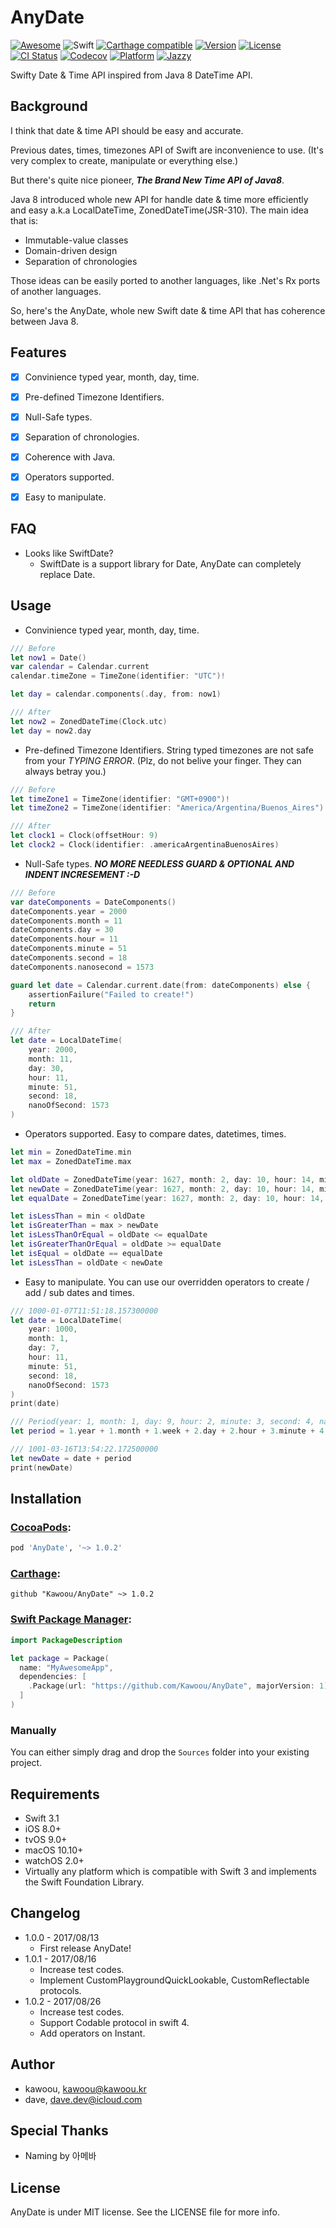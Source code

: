 # AnyDate

[![Awesome](https://cdn.rawgit.com/sindresorhus/awesome/d7305f38d29fed78fa85652e3a63e154dd8e8829/media/badge.svg)](https://github.com/sindresorhus/awesome)
![Swift](https://img.shields.io/badge/Swift-3.1-orange.svg)
[![Carthage compatible](https://img.shields.io/badge/Carthage-compatible-4BC51D.svg?style=flat)](https://github.com/Carthage/Carthage)
[![Version](https://img.shields.io/cocoapods/v/AnyDate.svg?style=flat)](http://cocoadocs.org/docsets/AnyDate)
[![License](https://img.shields.io/cocoapods/l/AnyDate.svg?style=flat)](https://github.com/kawoou/AnyDate/blob/master/LICENSE)
[![CI Status](https://travis-ci.org/kawoou/AnyDate.svg?branch=master)](https://travis-ci.org/kawoou/AnyDate)
[![Codecov](https://img.shields.io/codecov/c/github/kawoou/AnyDate.svg)](https://codecov.io/gh/kawoou/AnyDate)
[![Platform](https://img.shields.io/cocoapods/p/AnyDate.svg?style=flat)](http://cocoadocs.org/docsets/AnyDate)
[![Jazzy](http://kawoou.kr/AnyDate/badge.svg)](http://kawoou.kr/AnyDate)

Swifty Date & Time API inspired from Java 8 DateTime API.


## Background

I think that date & time API should be easy and accurate.

Previous dates, times, timezones API of Swift are inconvenience to use. (It's very complex to create, manipulate or everything else.)

But there's quite nice pioneer, ***The Brand New Time API of Java8***.

Java 8 introduced whole new API for handle date & time more efficiently and easy a.k.a LocalDateTime, ZonedDateTime(JSR-310). The main idea that is:

* Immutable-value classes
* Domain-driven design
* Separation of chronologies

Those ideas can be easily ported to another languages, like .Net's Rx ports of another languages.



So, here's the AnyDate, whole new Swift date & time API that has coherence between Java 8.




## Features

* [x] Convinience typed year, month, day, time.
* [x] Pre-defined Timezone Identifiers.
* [x] Null-Safe types.
* [x] Separation of chronologies.
* [x] Coherence with Java.
* [x] Operators supported.
* [x] Easy to manipulate.




## FAQ

* Looks like SwiftDate?
  - SwiftDate is a support library for Date, AnyDate can completely replace Date.




## Usage

* Convinience typed year, month, day, time.

```swift
/// Before
let now1 = Date()
var calendar = Calendar.current
calendar.timeZone = TimeZone(identifier: "UTC")!

let day = calendar.components(.day, from: now1)

/// After
let now2 = ZonedDateTime(Clock.utc)
let day = now2.day
```

* Pre-defined Timezone Identifiers. String typed timezones are not safe from your *TYPING ERROR*. (Plz, do not belive your finger. They can always betray you.)

```swift
/// Before
let timeZone1 = TimeZone(identifier: "GMT+0900")!
let timeZone2 = TimeZone(identifier: "America/Argentina/Buenos_Aires")!

/// After
let clock1 = Clock(offsetHour: 9)
let clock2 = Clock(identifier: .americaArgentinaBuenosAires)
```

* Null-Safe types. ***NO MORE NEEDLESS GUARD & OPTIONAL AND INDENT INCRESEMENT :-D***

```swift
/// Before
var dateComponents = DateComponents()
dateComponents.year = 2000
dateComponents.month = 11
dateComponents.day = 30
dateComponents.hour = 11
dateComponents.minute = 51
dateComponents.second = 18
dateComponents.nanosecond = 1573

guard let date = Calendar.current.date(from: dateComponents) else {
    assertionFailure("Failed to create!")
    return
}

/// After
let date = LocalDateTime(
    year: 2000,
    month: 11,
    day: 30,
    hour: 11,
    minute: 51,
    second: 18,
    nanoOfSecond: 1573
)
```

* Operators supported. Easy to compare dates, datetimes, times.

```swift
let min = ZonedDateTime.min
let max = ZonedDateTime.max

let oldDate = ZonedDateTime(year: 1627, month: 2, day: 10, hour: 14, minute: 2, second: 18, nanoOfSecond: 1573, clock: .UTC)
let newDate = ZonedDateTime(year: 1627, month: 2, day: 10, hour: 14, minute: 2, second: 18, nanoOfSecond: 1574, clock: .UTC)
let equalDate = ZonedDateTime(year: 1627, month: 2, day: 10, hour: 14, minute: 2, second: 18, nanoOfSecond: 1573, clock: .UTC)

let isLessThan = min < oldDate
let isGreaterThan = max > newDate
let isLessThanOrEqual = oldDate <= equalDate
let isGreaterThanOrEqual = oldDate >= equalDate
let isEqual = oldDate == equalDate
let isLessThan = oldDate < newDate
```

* Easy to manipulate. You can use our overridden operators to create / add / sub dates and times.

```swift
/// 1000-01-07T11:51:18.157300000
let date = LocalDateTime(
    year: 1000,
    month: 1,
    day: 7,
    hour: 11,
    minute: 51,
    second: 18,
    nanoOfSecond: 1573
)
print(date)

/// Period(year: 1, month: 1, day: 9, hour: 2, minute: 3, second: 4, nano: 152)
let period = 1.year + 1.month + 1.week + 2.day + 2.hour + 3.minute + 4.second + 152.nanosecond

/// 1001-03-16T13:54:22.172500000
let newDate = date + period
print(newDate)
```



## Installation

### [CocoaPods](https://cocoapods.org):

```ruby
pod 'AnyDate', '~> 1.0.2'
```

### [Carthage](https://github.com/Carthage/Carthage):

```
github "Kawoou/AnyDate" ~> 1.0.2
```

### [Swift Package Manager](https://swift.org/package-manager):

```swift
import PackageDescription

let package = Package(
  name: "MyAwesomeApp",
  dependencies: [
    .Package(url: "https://github.com/Kawoou/AnyDate", majorVersion: 1),
  ]
)
```

### Manually

You can either simply drag and drop the `Sources` folder into your existing project.



## Requirements

* Swift 3.1
* iOS 8.0+
* tvOS 9.0+
* macOS 10.10+
* watchOS 2.0+
* Virtually any platform which is compatible with Swift 3 and implements the Swift Foundation Library.




## Changelog

* 1.0.0 - 2017/08/13
  * First release AnyDate!
* 1.0.1 - 2017/08/16
  * Increase test codes.
  * Implement CustomPlaygroundQuickLookable, CustomReflectable protocols.
* 1.0.2 - 2017/08/26
  * Increase test codes.
  * Support Codable protocol in swift 4.
  * Add operators on Instant.



## Author

* kawoou, [kawoou@kawoou.kr](mailto:kawoou@kawoou.kr)
* dave, [dave.dev@icloud.com](mailto:dave.dev@icloud.com)



## Special Thanks

* Naming by 아메바



## License

AnyDate is under MIT license. See the LICENSE file for more info.





